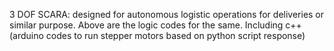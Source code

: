 3 DOF SCARA: designed for autonomous logistic operations for deliveries or similar purpose.
Above are the logic codes for the same.
Including c++ (arduino codes to run stepper motors based on python script response)
